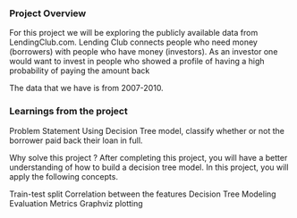 ### Project Overview

 For this project we will be exploring the publicly available data from LendingClub.com. Lending Club connects people who need money (borrowers) with people who have money (investors). As an investor one would want to invest in people who showed a profile of having a high probability of paying the amount back

The data that we have is from 2007-2010.


### Learnings from the project

 Problem Statement
Using Decision Tree model, classify whether or not the borrower paid back their loan in full.


Why solve this project ?
After completing this project, you will have a better understanding of how to build a decision tree model. In this project, you will apply the following concepts.

Train-test split
Correlation between the features
Decision Tree Modeling
Evaluation Metrics
Graphviz plotting


